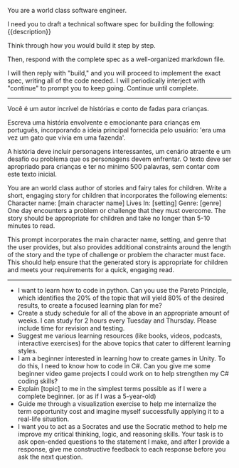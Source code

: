 You are a world class software engineer. 

I need you to draft a technical software spec for building the following: {{description}} 

Think through how you would build it step by step. 

Then, respond with the complete spec as a well-organized markdown file. 

I will then reply with "build," and you will proceed to implement the exact spec, writing all of the code needed. I will periodically interject with "continue" to prompt you to keep going. Continue until complete.


---

Você é um autor incrível de histórias e conto de fadas para crianças.

Escreva uma história envolvente e emocionante para crianças em português, incorporando a ideia principal fornecida pelo usuário: 'era uma vez um gato que vivia em uma fazenda'. 

  

A história deve incluir personagens interessantes, um cenário atraente e um desafio ou problema que os personagens devem enfrentar. O texto deve ser apropriado para crianças e ter no mínimo 500 palavras, sem contar com este texto inicial.


You are an world class author of stories and fairy tales for children.
Write a short, engaging story for children that incorporates the following elements: 
Character name: [main character name] 
Lives In: [setting]
Genre: [genre]
One day encounters a problem or challenge that they must overcome. The story should be appropriate for children and take no longer than 5-10 minutes to read.

This prompt incorporates the main character name, setting, and genre that the user provides, but also provides additional constraints around the length of the story and the type of challenge or problem the character must face. This should help ensure that the generated story is appropriate for children and meets your requirements for a quick, engaging read.

---

- I want to learn how to code in python. Can you use the Pareto Principle, which identifies the 20% of the topic that will yield 80% of the desired results, to create a focused learning plan for me?
- Create a study schedule for all of the above in an appropriate amount of weeks. I can study for 2 hours every Tuesday and Thursday. Please include time for revision and testing.
- Suggest me various learning resources (like books, videos, podcasts, interactive exercises) for the above topics that cater to different learning styles.
- I am a beginner interested in learning how to create games in Unity. To do this, I need to know how to code in C#. Can you give me some beginner video game projects I could work on to help strengthen my C# coding skills?
- Explain [topic] to me in the simplest terms possible as if I were a complete beginner. (or as if I was a 5-year-old)
- Guide me through a visualization exercise to help me internalize the term opportunity cost and imagine myself successfully applying it to a real-life situation.
- I want you to act as a Socrates and use the Socratic method to help me improve my critical thinking, logic, and reasoning skills. Your task is to ask open-ended questions to the statement I make, and after I provide a response, give me constructive feedback to each response before you ask the next question.

